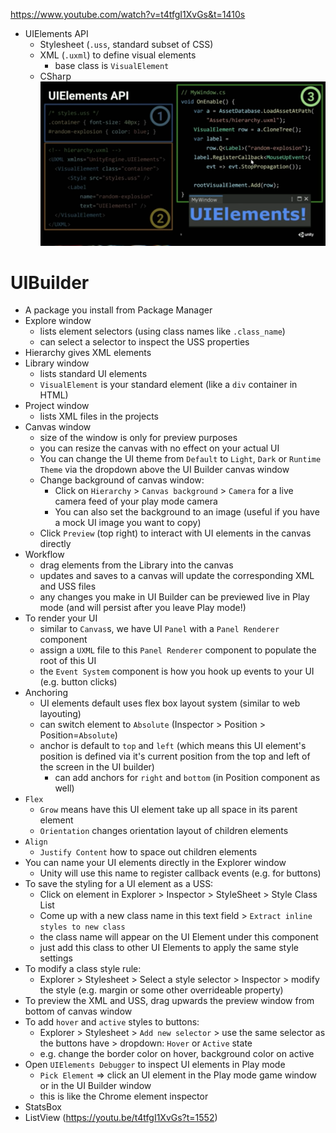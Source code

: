 https://www.youtube.com/watch?v=t4tfgI1XvGs&t=1410s

- UIElements API
    - Stylesheet (`.uss`, standard subset of CSS) 
    - XML (`.uxml`) to define visual elements
        - base class is `VisualElement`
    - CSharp
![UI Elements API](images/UI/api.png)

# UIBuilder
- A package you install from Package Manager
- Explore window
    - lists element selectors (using class names like `.class_name`)
    - can select a selector to inspect the USS properties 
- Hierarchy gives XML elements
- Library window 
    - lists standard UI elements
    - `VisualElement` is your standard element (like a `div` container in HTML)
- Project window 
    - lists XML files in the projects
- Canvas window
    - size of the window is only for preview purposes
    - you can resize the canvas with no effect on your actual UI
    - You can change the UI theme from `Default` to `Light`, `Dark` or `Runtime Theme` via the dropdown above the UI Builder canvas window
    - Change background of canvas window:
        - Click on `Hierarchy` > `Canvas background` > `Camera` for a live camera feed of your play mode camera
        - You can also set the background to an image (useful if you have a mock UI image you want to copy)
    - Click `Preview` (top right) to interact with UI elements in the canvas directly
- Workflow
    - drag elements from the Library into the canvas
    - updates and saves to a canvas will update the corresponding XML and USS files 
    - any changes you make in UI Builder can be previewed live in Play mode (and will persist after you leave Play mode!)
- To render your UI
    - similar to `Canvas`s, we have UI `Panel` with a `Panel Renderer` component
    - assign a `UXML` file to this `Panel Renderer` component to populate the root of this UI
    - the `Event System` component is how you hook up events to your UI (e.g. button clicks)
- Anchoring
    - UI elements default uses flex box layout system (similar to web layouting)
    - can switch element to `Absolute` (Inspector > Position > Position=`Absolute`)
    - anchor is default to `top` and `left` (which means this UI element's position is defined via it's current position from the top and left of the screen in the UI builder)
        - can add anchors for `right` and `bottom` (in Position component as well)
- `Flex` 
    - `Grow` means have this UI element take up all space in its parent element
    - `Orientation` changes orientation layout of children elements
- `Align`
    - `Justify Content` how to space out children elements 
- You can name your UI elements directly in the Explorer window
    - Unity will use this name to register callback events (e.g. for buttons)
- To save the styling for a UI element as a USS:
    - Click on element in Explorer > Inspector > StyleSheet > Style Class List 
    - Come up with a new class name in this text field > `Extract inline styles to new class`
    - the class name will appear on the UI Element under this component 
    - just add this class to other UI Elements to apply the same style settings
- To modify a class style rule:
    - Explorer > Stylesheet > Select a style selector > Inspector > modify the style (e.g. margin or some other overrideable property)
- To preview the XML and USS, drag upwards the preview window from bottom of canvas window 
- To add `hover` and `active` styles to buttons:
    - Explorer > Stylesheet > `Add new selector` > use the same selector as the buttons have > dropdown: `Hover` or `Active` state 
    - e.g. change the border color on hover, background color on active
- Open `UIElements Debugger` to inspect UI elements in Play mode
    - `Pick Element` => click an UI element in the Play mode game window or in the UI Builder window
    - this is like the Chrome element inspector
- StatsBox
- ListView (https://youtu.be/t4tfgI1XvGs?t=1552)
